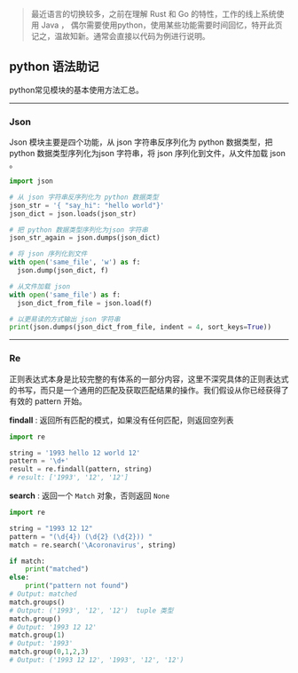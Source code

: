 > 最近语言的切换较多，之前在理解 Rust 和 Go 的特性，工作的线上系统使用 Java ， 偶尔需要使用python，使用某些功能需要时间回忆，特开此页记之，温故知新。通常会直接以代码为例进行说明。



## python 语法助记

python常见模块的基本使用方法汇总。

***

### Json

Json 模块主要是四个功能，从 json 字符串反序列化为 python 数据类型，把 python 数据类型序列化为json 字符串，将 json 序列化到文件，从文件加载 json 。

```python
import json

# 从 json 字符串反序列化为 python 数据类型
json_str = '{ "say_hi": "hello world"}'
json_dict = json.loads(json_str)

# 把 python 数据类型序列化为json 字符串
json_str_again = json.dumps(json_dict)

# 将 json 序列化到文件
with open('same_file', 'w') as f:
  json.dump(json_dict, f)

# 从文件加载 json
with open('same_file') as f:
  json_dict_from_file = json.load(f)

# 以更易读的方式输出 json 字符串
print(json.dumps(json_dict_from_file, indent = 4, sort_keys=True))
```

***

### Re

正则表达式本身是比较完整的有体系的一部分内容，这里不深究具体的正则表达式的书写，而只是一个通用的匹配及获取匹配结果的操作。我们假设从你已经获得了有效的 pattern 开始。

**findall** : 返回所有匹配的模式，如果没有任何匹配，则返回空列表

```python
import re

string = '1993 hello 12 world 12'
pattern = '\d+'
result = re.findall(pattern, string)
# result: ['1993', '12', '12']
```

**search** : 返回一个 `Match` 对象，否则返回 `None`

```python
import re

string = "1993 12 12"
pattern = "(\d{4}) (\d{2} (\d{2})) "
match = re.search('\Acoronavirus', string)

if match:
    print("matched")
else:
    print("pattern not found")  
# Output: matched
match.groups()
# Output: ('1993', '12', '12')  tuple 类型
match.group()
# Output: '1993 12 12'
match.group(1)
# Output: '1993'
match.group(0,1,2,3)
# Output: ('1993 12 12', '1993', '12', '12')
```





